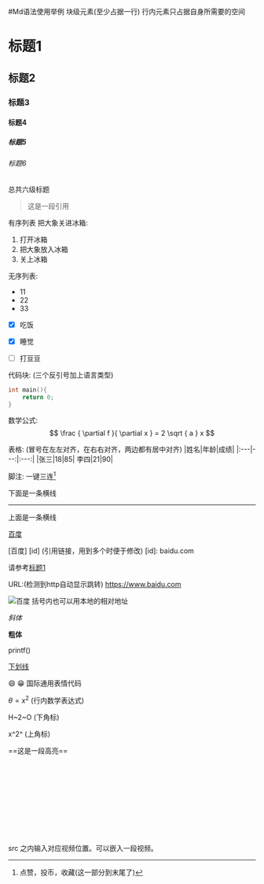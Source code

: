 #Md语法使用举例
块级元素(至少占据一行)
行内元素只占据自身所需要的空间

# 标题1
## 标题2
### 标题3
#### 标题4
##### 标题5
###### 标题6
总共六级标题

>这是一段引用

有序列表 把大象关进冰箱:
1. 打开冰箱
2. 把大象放入冰箱
3. 关上冰箱

无序列表:
- 11
- 22
- 33

- [x] 吃饭
- [x] 睡觉
- [ ] 打豆豆


代码块:
(三个反引号加上语言类型)
```c
int main(){
    return 0;
}
```

数学公式:
$$
\frac { \partial f }{ \partial x } = 2 \sqrt { a } x
$$

表格:
(冒号在左左对齐，在右右对齐，两边都有居中对齐)
|姓名|年龄|成绩|
|:---|---:|:---:|
|张三|18|85|
李四|21|90|

脚注:
一键三连[^三连]
[^三连]:点赞，投币，收藏(这一部分到末尾了)


下面是一条横线

---

上面是一条横线


[百度](baidu.com "鼠标悬停显示")

[百度] [id]   (引用链接，用到多个时便于修改)
[id]: baidu.com

请参考[标题1](#标题1)

URL:(检测到http自动显示跳转)
https://www.baidu.com

![百度](https://www.baidu.com/img/bd_logo1.png?where=super "悬停 百度搜索")
括号内也可以用本地的相对地址

*斜体*

**粗体**

printf()

<u>下划线</u>

:smile: :grin: 国际通用表情代码

$\theta=x^2$ (行内数学表达式)

H~2~O (下角标)

x^2^ (上角标)

==这是一段高亮==

<iframe src="" scrolling="no" border="0" frameborder="no" framespacing="0" allowfullscreen="true"> </iframe>

src 之内输入对应视频位置。可以嵌入一段视频。
